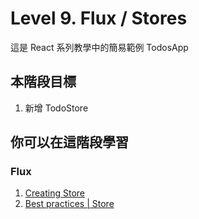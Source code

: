 # Level 9. Flux / Stores
這是 React 系列教學中的簡易範例 TodosApp


## 本階段目標
1. 新增 TodoStore


## 你可以在這階段學習
### Flux
1. [Creating Store](http://facebook.github.io/flux/docs/todo-list.html#creating-stores)
2. [Best practices | Store](http://facebook.github.io/flux/docs/flux-utils.html#stores)
